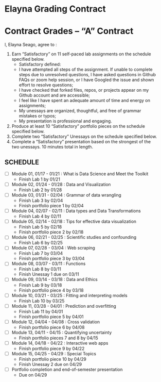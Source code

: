 Elayna Grading Contract
================

<!-- This contract is adapted from Annie Somerville's contract https://github.com/anniehsom -->

# Contract Grades – “A” Contract

I, Elayna Seago, agree to :

1.  Earn “Satisfactory” on 11 self-paced lab assignments on the schedule
    specified below.
    -   Satisfactory defined:
    -   I have attempted all steps of the assignment. If unable to
        complete steps due to unresolved questions, I have asked
        questions in Github FAQs or zoom help session, or I have Googled
        the issue and shown effort to resolve questions;
    -   I have checked that forked files, repos, or projects appear on
        my Github account and are accessible;
    -   I feel like I have spent an adequate amount of time and energy
        on assignments;
        <!-- (tentatively defining “adequate” based on Lab 1 and previous experience with R: I will spend at least 30 minutes on labs and at least 1 hour on portfolio pieces); -->
    -   My unessays are organized, thoughtful, and free of grammar
        mistakes or typos;
    -   My presentation is professional and engaging.
2.  Produce at least 10 “Satisfactory” portfolio pieces on the schedule
    specified below.
3.  Complete two “Satisfactory” Unessays on the schedule specified
    below.
4.  Complete a “Satisfactory” presentation based on the strongest of the
    two unessays. 10 minutes total in length.

## SCHEDULE

-   [ ] Module 01, 01/17 - 01/21 : What is Data Science and Meet the
    Toolkit
    -   Finish Lab 1 by 01/21
-   [ ] Module 02, 01/24 - 01/28 : Data and Visualization
    -   Finish Lab 2 by 01/28
-   [ ] Module 03, 01/31 - 02/04 : Grammar of data wrangling
    -   Finish Lab 3 by 02/04
    -   Finish portfolio piece 1 by 02/04
-   [ ] Module 04, 02/07 - 02/11 : Data types and Data Transformations
    -   Finish Lab 4 by 02/11
-   [ ] Module 05, 02/14 - 02/18 : Tips for effective data visualization
    -   Finish Lab 5 by 02/18
    -   Finish portfolio piece 2 by 02/18
-   [ ] Module 06, 02/21 - 02/25 : Scientific studies and confounding
    -   Finish Lab 6 by 02/25
-   [ ] Module 07, 02/28 - 03/04 : Web scraping
    -   Finish Lab 7 by 03/04
    -   Finish portfolio piece 3 by 03/04
-   [ ] Module 08, 03/07 - 03/11 : Functions
    -   Finish Lab 8 by 03/11
    -   Finish Unessay 1 due on 03/11
-   [ ] Module 09, 03/14 - 03/18 : Data and Ethics
    -   Finish Lab 9 by 03/18
    -   Finish portfolio piece 4 by 03/18
-   [ ] Module 10, 03/21 - 03/25 : Fitting and interpreting models
    -   Finish Lab 10 by 03/25
-   [ ] Module 11, 03/28 - 04/01 : Prediction and overfitting
    -   Finish Lab 11 by 04/01
    -   Finish portfolio piece 5 by 04/01
-   [ ] Module 12, 04/04 - 04/08 : Cross validation
    -   Finish portfolio piece 6 by 04/08
-   [ ] Module 13, 04/11 - 04/15 : Quantifying uncertainty
    -   Finish portfolio pieces 7 and 8 by 04/15
-   [ ] Module 14, 04/18 - 04/22 : Interactive web apps
    -   Finish portfolio piece 9 by 04/22
-   [ ] Module 15, 04/25 - 04/29 : Special Topics
    -   Finish portfolio piece 10 by 04/29
    -   Finish Unessay 2 due on 04/29
-   [ ] Portfolio completion and end-of-semester presentation
    -   Due on 04/29
